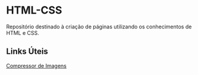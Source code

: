 # HTML-CSS
Repositório destinado à criação de páginas utilizando os conhecimentos de HTML e CSS.
## Links Úteis
<a href="https://tinypng.com/" target="_blank">Compressor de Imagens<a/>
